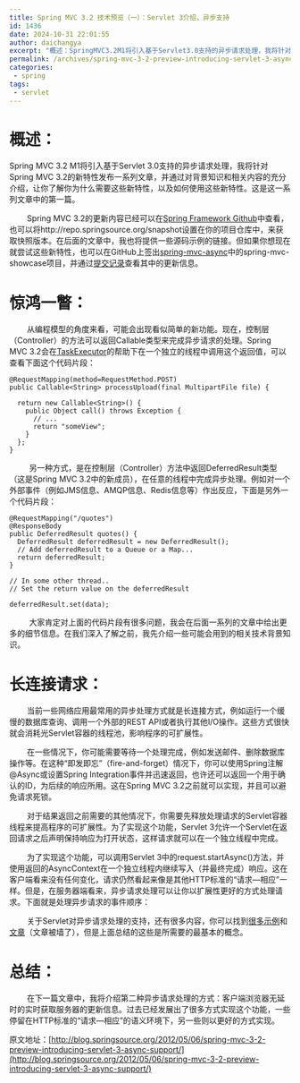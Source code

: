 ```yaml
---
title: Spring MVC 3.2 技术预览（一）：Servlet 3介绍，异步支持
id: 1436
date: 2024-10-31 22:01:55
author: daichangya
excerpt: "概述：SpringMVC3.2M1将引入基于Servlet3.0支持的异步请求处理，我将针对SpringMVC3.2的新特性发布一系列文章，并通过对背景知识和相关内容的充分介绍，让你了解你为什么需要这些新特性，以及如何使用这些新特性。这是这一系列文章中的第一篇。    SpringMVC3.2的更新"
permalink: /archives/spring-mvc-3-2-preview-introducing-servlet-3-async-support/
categories:
 - spring
tags: 
 - servlet
---
```



# 概述：

 Spring MVC 3.2 M1将引入基于Servlet 3.0支持的异步请求处理，我将针对Spring MVC 3.2的新特性发布一系列文章，并通过对背景知识和相关内容的充分介绍，让你了解你为什么需要这些新特性，以及如何使用这些新特性。这是这一系列文章中的第一篇。

  

        Spring MVC 3.2的更新内容已经可以在[Spring Framework Github](https://github.com/SpringSource/spring-framework/pull/69 "Spring Framework Github")中查看，也可以将http://repo.springsource.org/snapshot设置在你的项目仓库中，来获取快照版本。在后面的文章中，我也将提供一些源码示例的链接。但如果你想现在就尝试这些新特性，也可以在GitHub上签出[spring-mvc-async](https://github.com/SpringSource/spring-mvc-showcase/tree/spring-mvc-async "spring-mvc-async")中的spring-mvc-showcase项目，并通过[提交记录](https://github.com/SpringSource/spring-mvc-showcase/commit/8b9e275f55428324731b4ef6f3679d7341b67c35 "提交记录")查看其中的更新信息。

# 惊鸿一瞥：

        从编程模型的角度来看，可能会出现看似简单的新功能。现在，控制层（Controller）的方法可以返回Callable类型来完成异步请求的处理。Spring MVC 3.2会在[TaskExecutor](http://static.springsource.org/spring/docs/3.1.x/spring-framework-reference/html/scheduling.html)的帮助下在一个独立的线程中调用这个返回值，可以查看下面这个代码片段：


	@RequestMapping(method=RequestMethod.POST)
	public Callable<String> processUpload(final MultipartFile file) {
	 
	  return new Callable<String>() {
		public Object call() throws Exception {
		  // ...
		  return "someView";
		}
	  };
	}

         另一种方式，是在控制层（Controller）方法中返回DeferredResult类型（这是Spring MVC 3.2中的新成员），在任意的线程中完成异步处理。例如对一个外部事件（例如JMS信息、AMQP信息、Redis信息等）作出反应，下面是另外一个代码片段：



	@RequestMapping("/quotes")
	@ResponseBody
	public DeferredResult quotes() {
	  DeferredResult deferredResult = new DeferredResult();
	  // Add deferredResult to a Queue or a Map...
	  return deferredResult;
	}
	 
	// In some other thread..
	// Set the return value on the deferredResult
	 
	deferredResult.set(data);

         大家肯定对上面的代码片段有很多问题，我会在后面一系列的文章中给出更多的细节信息。在我们深入了解之前，我先介绍一些可能会用到的相关技术背景知识。

# 长连接请求：

        当前一些网络应用最常用的异步处理方式就是长连接方式，例如运行一个缓慢的数据库查询、调用一个外部的REST API或者执行其他I/O操作。这些方式很快就会消耗光Servlet容器的线程池，影响程序的可扩展性。

        在一些情况下，你可能需要等待一个处理完成，例如发送邮件、删除数据库操作等。在这种“即发即忘”（fire-and-forget）情况下，你可以使用Spring注解@Async或设置Spring Integration事件并迅速返回，也许还可以返回一个用于确认的ID，为后续的响应所用。这在Spring MVC 3.2之前就可以实现，并且可以避免请求死锁。

        对于结果返回之前需要的其他情况下，你需要先释放处理请求的Servlet容器线程来提高程序的可扩展性。为了实现这个功能，Servlet 3允许一个Servlet在返回请求之后声明保持响应为打开状态，这样请求就可以在一个独立线程中完成。

        为了实现这个功能，可以调用Servlet 3中的request.startAsync()方法，并使用返回的AsyncContext在一个独立线程内继续写入（并最终完成）响应。这在客户端看来没有任何变化，请求仍然看起来像是其他HTTP标准的“请求—相应”一样。但是，在服务器端看来，异步请求处理可以让你以扩展性更好的方式处理请求。下面就是处理异步请求的事件顺序：


        关于Servlet对异步请求处理的支持，还有很多内容，你可以找到[很多](http://www.javaworld.com/javaworld/jw-02-2009/jw-02-servlet3.html)[示例](http://codingjunkie.net/jee-6-and-spring-mvc/)和[文章](http://nurkiewicz.blogspot.com/2011/03/tenfold-increase-in-server-throughput.html)（文章被墙了），但是上面总结的这些是所需要的最基本的概念。

# 总结：

        在下一篇文章中，我将介绍第二种异步请求处理的方式：客户端浏览器无延时的实时获取服务器的更新信息。过去已经发展出了很多方式实现这个功能，一些停留在HTTP标准的“请求—相应”的语义环境下，另一些则以更好的方式实现。

原文地址：[http://blog.springsource.org/2012/05/06/spring-mvc-3-2-preview-introducing-servlet-3-async-support/](http://blog.springsource.org/2012/05/06/spring-mvc-3-2-preview-introducing-servlet-3-async-support/)
